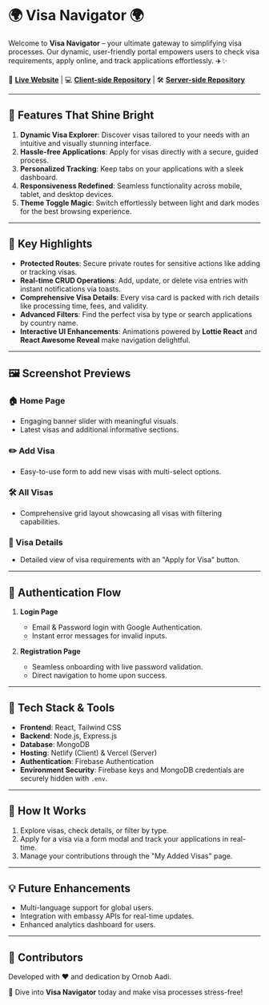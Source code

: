 # 🌍 **Visa Navigator** 🌍  

Welcome to **Visa Navigator** – your ultimate gateway to simplifying visa processes. Our dynamic, user-friendly portal empowers users to check visa requirements, apply online, and track applications effortlessly. ✈️✨  

🚀 **[Live Website](#)** | 💻 **[Client-side Repository](https://github.com/programming-hero-web-course2/b10-a10-client-side-ornobaadi)** | 🛠️ **[Server-side Repository](https://github.com/programming-hero-web-course2/b10-a10-server-side-ornobaadi)**  

---

## 🌟 **Features That Shine Bright**  
1. **Dynamic Visa Explorer**: Discover visas tailored to your needs with an intuitive and visually stunning interface.  
2. **Hassle-free Applications**: Apply for visas directly with a secure, guided process.  
3. **Personalized Tracking**: Keep tabs on your applications with a sleek dashboard.  
4. **Responsiveness Redefined**: Seamless functionality across mobile, tablet, and desktop devices.  
5. **Theme Toggle Magic**: Switch effortlessly between light and dark modes for the best browsing experience.  

---

## 🎯 **Key Highlights**  
- **Protected Routes**: Secure private routes for sensitive actions like adding or tracking visas.  
- **Real-time CRUD Operations**: Add, update, or delete visa entries with instant notifications via toasts.  
- **Comprehensive Visa Details**: Every visa card is packed with rich details like processing time, fees, and validity.  
- **Advanced Filters**: Find the perfect visa by type or search applications by country name.  
- **Interactive UI Enhancements**: Animations powered by **Lottie React** and **React Awesome Reveal** make navigation delightful.  

---

## 🖼️ **Screenshot Previews**  
### 🏠 Home Page  
- Engaging banner slider with meaningful visuals.  
- Latest visas and additional informative sections.  

### ✏️ Add Visa  
- Easy-to-use form to add new visas with multi-select options.  

### 🛠️ All Visas  
- Comprehensive grid layout showcasing all visas with filtering capabilities.  

### 📜 Visa Details  
- Detailed view of visa requirements with an "Apply for Visa" button.  

---

## 🔑 **Authentication Flow**  
1. **Login Page**  
   - Email & Password login with Google Authentication.  
   - Instant error messages for invalid inputs.  

2. **Registration Page**  
   - Seamless onboarding with live password validation.  
   - Direct navigation to home upon success.  

---

## 🎨 **Tech Stack & Tools**  
- **Frontend**: React, Tailwind CSS  
- **Backend**: Node.js, Express.js  
- **Database**: MongoDB  
- **Hosting**: Netlify (Client) & Vercel (Server)  
- **Authentication**: Firebase Authentication  
- **Environment Security**: Firebase keys and MongoDB credentials are securely hidden with `.env`.  

---

## 📢 **How It Works**  
1. Explore visas, check details, or filter by type.  
2. Apply for a visa via a form modal and track your applications in real-time.  
3. Manage your contributions through the "My Added Visas" page.  

---

## 💡 **Future Enhancements**  
- Multi-language support for global users.  
- Integration with embassy APIs for real-time updates.  
- Enhanced analytics dashboard for users.  

---

## 🤝 **Contributors**  
Developed with ❤️ and dedication by Ornob Aadi.  

🎉 Dive into **Visa Navigator** today and make visa processes stress-free!